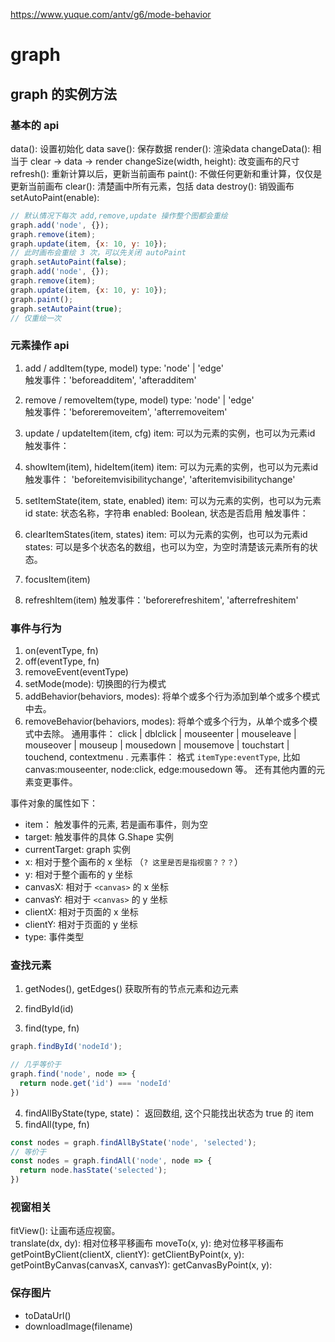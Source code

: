 https://www.yuque.com/antv/g6/mode-behavior

# graph
## graph 的实例方法
### 基本的 api
data(): 设置初始化 data
save(): 保存数据
render(): 渲染data
changeData(): 相当于 clear -> data -> render
changeSize(width, height): 改变画布的尺寸
refresh(): 重新计算以后，更新当前画布
paint(): 不做任何更新和重计算，仅仅是更新当前画布
clear(): 清楚画中所有元素，包括 data
destroy(): 销毁画布
setAutoPaint(enable):
```js
// 默认情况下每次 add,remove,update 操作整个图都会重绘
graph.add('node', {});
graph.remove(item);
graph.update(item, {x: 10, y: 10});
// 此时画布会重绘 3 次，可以先关闭 autoPaint
graph.setAutoPaint(false);
graph.add('node', {});
graph.remove(item);
graph.update(item, {x: 10, y: 10});
graph.paint();
graph.setAutoPaint(true);
// 仅重绘一次
```

### 元素操作 api
1. add / addItem(type, model)
type: 'node' | 'edge'   
触发事件：'beforeadditem', 'afteradditem'

2. remove / removeItem(type, model)
type: 'node' | 'edge'  
触发事件：'beforeremoveitem', 'afterremoveitem'

3. update / updateItem(item, cfg)
item: 可以为元素的实例，也可以为元素id
触发事件：

4. showItem(item), hideItem(item)
item: 可以为元素的实例，也可以为元素id
触发事件： 'beforeitemvisibilitychange', 'afteritemvisibilitychange'

5. setItemState(item, state, enabled)
item: 可以为元素的实例，也可以为元素id
state: 状态名称，字符串
enabled: Boolean, 状态是否启用
触发事件： 

6. clearItemStates(item, states)
item: 可以为元素的实例，也可以为元素id
states: 可以是多个状态名的数组，也可以为空，为空时清楚该元素所有的状态。

7. focusItem(item)
8. refreshItem(item)
触发事件：'beforerefreshitem', 'afterrefreshitem'


### 事件与行为
1. on(eventType, fn)
2. off(eventType, fn)
3. removeEvent(eventType)
4. setMode(mode): 切换图的行为模式
5. addBehavior(behaviors, modes): 将单个或多个行为添加到单个或多个模式中去。
6. removeBehavior(behaviors, modes): 将单个或多个行为，从单个或多个模式中去除。
通用事件： 
click | dblclick | mouseenter | mouseleave | mouseover | mouseup | mousedown | mousemove | touchstart | touchend, contextmenu .
元素事件：
格式 `itemType:eventType`, 比如 canvas:mouseenter, node:click, edge:mousedown 等。
还有其他内置的元素变更事件。

事件对象的属性如下：
* item： 触发事件的元素, 若是画布事件，则为空
* target: 触发事件的具体 G.Shape 实例
* currentTarget: graph 实例
* x: 相对于整个画布的 x 坐标   （`? 这里是否是指视窗？？？`）
* y: 相对于整个画布的 y 坐标
* canvasX: 相对于 `<canvas>` 的 x 坐标
* canvasY: 相对于 `<canvas>` 的 y 坐标
* clientX: 相对于页面的 x 坐标
* clientY: 相对于页面的 y 坐标
* type: 事件类型


### 查找元素
1. getNodes(), getEdges()
获取所有的节点元素和边元素

2. findById(id)
3. find(type, fn)
```js
graph.findById('nodeId');

// 几乎等价于
graph.find('node', node => {
  return node.get('id') === 'nodeId'
})
```

4. findAllByState(type, state)： 返回数组, 这个只能找出状态为 true 的 item
5. findAll(type, fn)
```js
const nodes = graph.findAllByState('node', 'selected');
// 等价于
const nodes = graph.findAll('node', node => {
  return node.hasState('selected');
})
```


### 视窗相关
fitView(): 让画布适应视窗。  
translate(dx, dy): 相对位移平移画布 
moveTo(x, y): 绝对位移平移画布  
getPointByClient(clientX, clientY):
getClientByPoint(x, y):
getPointByCanvas(canvasX, canvasY):
getCanvasByPoint(x, y):


### 保存图片
* toDataUrl()
* downloadImage(filename)









